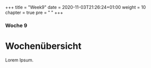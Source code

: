 +++
title = "Week9"
date = 2020-11-03T21:26:24+01:00
weight = 10
chapter = true
pre = "<b> </b>"
+++

### Woche 9

# Wochenübersicht

Lorem Ipsum.